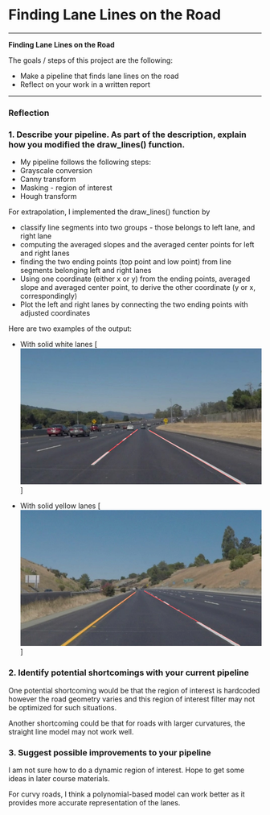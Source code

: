 # **Finding Lane Lines on the Road** 


---

**Finding Lane Lines on the Road**

The goals / steps of this project are the following:
* Make a pipeline that finds lane lines on the road
* Reflect on your work in a written report


---

### Reflection

### 1. Describe your pipeline. As part of the description, explain how you modified the draw_lines() function.

* My pipeline follows the following steps:
* Grayscale conversion
* Canny transform
* Masking - region of interest
* Hough transform

For extrapolation, I implemented the draw_lines() function by 
* classify line segments into two groups - those belongs to left lane, and right lane
* computing the averaged slopes and the averaged center points for left and right lanes
* finding the two ending points (top point and low point) from line segments belonging left and right lanes
* Using one coordinate (either x or y) from the ending points, averaged slope and averaged center point, to derive the other coordinate (y or x, correspondingly)
* Plot the left and right lanes by connecting the two ending points with adjusted coordinates 

Here are two examples of the output:
* With solid white lanes
[![With solid while lanes](./test_images/output_solidWhiteCurve.jpg)]

* With solid yellow lanes
[![With Solid Yellow Lanes](./test_images/output_solidYellowCurve2.jpg)]


### 2. Identify potential shortcomings with your current pipeline


One potential shortcoming would be that the region of interest is hardcoded however the road geometry varies and this region of interest filter may not be optimized for such situations.

Another shortcoming could be that for roads with larger curvatures, the straight line model may not work well.


### 3. Suggest possible improvements to your pipeline

I am not sure how to do a dynamic region of interest. Hope to get some ideas in later course materials.

For curvy roads, I think a polynomial-based model can work better as it provides more accurate representation of the lanes.
